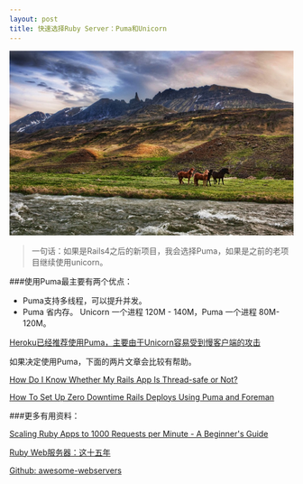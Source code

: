 ```yaml
---
layout: post
title: 快速选择Ruby Server：Puma和Unicorn
---
```


![](/images/Bing_698.JPG)

> 一句话：如果是Rails4之后的新项目，我会选择Puma，如果是之前的老项目继续使用unicorn。

###使用Puma最主要有两个优点：

* Puma支持多线程，可以提升并发。
* Puma 省内存。 Unicorn 一个进程 120M - 140M，Puma 一个进程 80M-120M。

[Heroku已经推荐使用Puma，主要由于Unicorn容易受到慢客户端的攻击](https://devcenter.heroku.com/changelog-items/594)

如果决定使用Puma，下面的两片文章会比较有帮助。

[How Do I Know Whether My Rails App Is Thread-safe or Not?](https://bearmetal.eu/theden/how-do-i-know-whether-my-rails-app-is-thread-safe-or-not/)

[How To Set Up Zero Downtime Rails Deploys Using Puma and Foreman](https://www.digitalocean.com/community/tutorials/how-to-set-up-zero-downtime-rails-deploys-using-puma-and-foreman)


###更多有用资料：

[Scaling Ruby Apps to 1000 Requests per Minute - A Beginner's Guide](http://www.nateberkopec.com/2015/07/29/scaling-ruby-apps-to-1000-rpm.html)

[Ruby Web服务器：这十五年](http://insights.thoughtworkers.org/ruby-web-server/)

[Github: awesome-webservers](https://github.com/planetruby/awesome-webservers)
